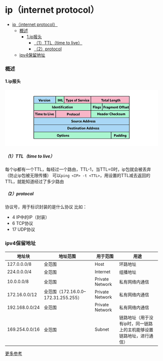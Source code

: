 # ip（internet protocol）

<!-- @import "[TOC]" {cmd="toc" depthFrom=1 depthTo=6 orderedList=false} -->
<!-- code_chunk_output -->

- [ip（internet protocol）](#ipinternet-protocol)
    - [概述](#概述)
      - [1.ip报头](#1ip报头)
        - [（1）TTL（time to live）](#1ttltime-to-live)
        - [（2）protocol](#2protocol)
    - [ipv4保留地址](#ipv4保留地址)

<!-- /code_chunk_output -->

### 概述

#### 1.ip报头
![](./imgs/ip_01.png)

##### （1）TTL（time to live）
每个ip都有一个TTL，每经过一个路由，TTL-1，当TTL=0时，ip包就会被丢弃（防止ip包被无限传播）
可以`ping <IP> -t <TTL>`，用设置的TTL减去返回的TTL，就能知道经过了多少路由

##### （2）protocol
协议号，用于标识封装的是什么协议
比如：
  * 4 IP中的IP（封装）
  * 6 TCP协议
  * 17 UDP协议


### ipv4保留地址

|地址块|地址范围|用于范围|用途|
|-|-|-|-|
|127.0.0.0/8|全范围|Host|环路地址|
|224.0.0.0/4|全范围|Internet|组播地址|
|10.0.0.0/8|全范围|Private Network|私有网络内通信|
|172.16.0.0/12|全范围（172.16.0.0–172.31.255.255）|Private Network|私有网络内通信|
|192.168.0.0/24|全范围|Private Network|私有网络内通信|
|169.254.0.0/16|全范围|Subnet|链路地址（用于没有ip时，同一链路上的主机能够设置链路地址，进行通信）|

[更多参考](https://en.wikipedia.org/wiki/Reserved_IP_addresses)

